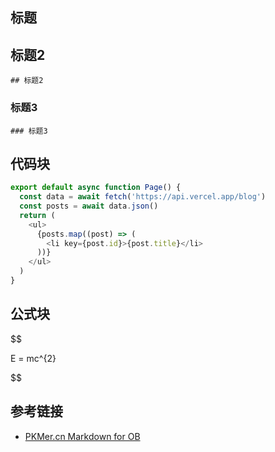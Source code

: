## 标题

## 标题2
```
## 标题2
```
### 标题3
```
### 标题3
```

## 代码块

```Typescript
export default async function Page() {
  const data = await fetch('https://api.vercel.app/blog')
  const posts = await data.json()
  return (
    <ul>
      {posts.map((post) => (
        <li key={post.id}>{post.title}</li>
      ))}
    </ul>
  )
}
```

## 公式块

$$

E = mc^{2}

$$
## 参考链接

- [PKMer.cn Markdown for OB](https://pkmer.cn/Pkmer-Docs/02-%E7%9F%A5%E8%AF%86%E7%AE%A1%E7%90%86%E5%9F%BA%E7%A1%80/markdown/markdown%E8%B6%85%E7%BA%A7%E6%95%99%E7%A8%8B-obsidian%E7%89%88/)